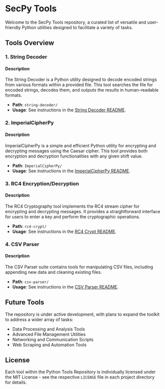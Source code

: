 # SecPy Tools

Welcome to the SecPy Tools repository, a curated list of versatile and user-friendly Python utilities designed to facilitate a variety of tasks.

## Tools Overview

### 1. String Decoder

#### Description
The String Decoder is a Python utility designed to decode encoded strings from various formats within a provided file. This tool searches the file for encoded strings, decodes them, and outputs the results in human-readable formats.

- **Path**: `string-decoder/`
- **Usage**: See instructions in the [String Decoder README](string-decoder/README.md).

### 2. ImperialCipherPy

#### Description
ImperialCipherPy is a simple and efficient Python utility for encrypting and decrypting messages using the Caesar cipher. This tool provides both encryption and decryption functionalities with any given shift value.

- **Path**: `ImperialCipherPy/`
- **Usage**: See instructions in the [ImperialCipherPy README](ImperialCipherPy/README.md).

### 3. RC4 Encryption/Decryption

#### Description
The RC4 Cryptography tool implements the RC4 stream cipher for encrypting and decrypting messages. It provides a straightforward interface for users to enter a key and perform the cryptographic operations.

- **Path**: `rc4-crypt/`
- **Usage**: See instructions in the [RC4 Crypt README](rc4-crypt/README.md).

### 4. CSV Parser

#### Description
The CSV Parser suite contains tools for manipulating CSV files, including appending new data and cleaning existing files.

- **Path**: `csv-parser/`
- **Usage**: See instructions in the [CSV Parser README](csv-parser/README.md).

## Future Tools

The repository is under active development, with plans to expand the toolkit to address a wider array of tasks:

- Data Processing and Analysis Tools
- Advanced File Management Utilities
- Networking and Communication Scripts
- Web Scraping and Automation Tools

## License

Each tool within the Python Tools Repository is individually licensed under the MIT License - see the respective `LICENSE` file in each project directory for details.